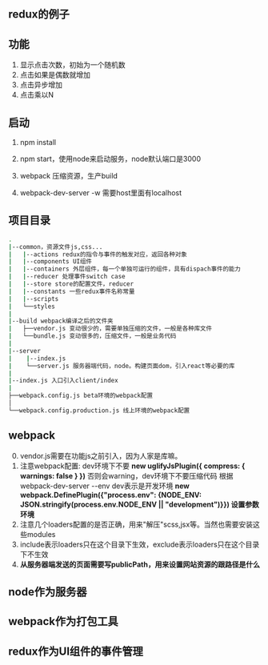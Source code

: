 ## redux的例子

## 功能

1. 显示点击次数，初始为一个随机数
2. 点击如果是偶数就增加
3. 点击异步增加
4. 点击乘以N

## 启动
1. npm install
2. npm start，使用node来启动服务，node默认端口是3000

3. webpack 压缩资源，生产build
2. webpack-dev-server -w 需要host里面有localhost

## 项目目录

```bash
.
|--common，资源文件js,css...
|   |--actions redux的指令与事件的触发对应，返回各种对象
|   |--components UI组件
|   |--containers 外层组件，每一个单独可运行的组件，具有dispach事件的能力
|   |--reducer 处理事件switch case
|   |--store store的配置文件，reducer
|   |--constants 一些redux事件名称常量
|   |--scripts 
|   └──styles
|
|--build webpack编译之后的文件夹
|   ├──vendor.js 变动很少的，需要单独压缩的文件，一般是各种库文件
|   └──bundle.js 变动很多的，压缩文件，一般是业务代码
|
|--server
|    |--index.js
|    └──server.js 服务器端代码，node。构建页面dom，引入react等必要的库
|
|--index.js 入口引入client/index
|
├──webpack.config.js beta环境的webpack配置
│
└──webpack.config.production.js 线上环境的webpack配置
```

## webpack
0. vendor.js需要在功能js之前引入，因为人家是库嘛。
1. 注意webpack配置: dev环境下不要
**new uglifyJsPlugin({ compress: { warnings: false } })**
否则会warning，dev环境下不要压缩代码
根据webpack-dev-server --env dev表示是开发环境
**new webpack.DefinePlugin({"process.env": {NODE_ENV: JSON.stringify(process.env.NODE_ENV || "development")}})  设置参数环境**
2. 注意几个loaders配置的是否正确，用来"解压"scss,jsx等。当然也需要安装这些modules
3. include表示loaders只在这个目录下生效，exclude表示loaders只在这个目录下不生效
4. **从服务器端发送的页面需要写publicPath，用来设置网站资源的跟路径是什么**


## node作为服务器
## webpack作为打包工具
## redux作为UI组件的事件管理
